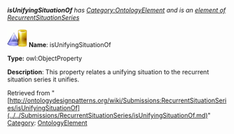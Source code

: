 ___isUnifyingSituationOf__ has [Category:OntologyElement](../../Category/OntologyElement.md "Category:OntologyElement") and is an [element of](../../Property/ElementOf.md "Property:ElementOf") [RecurrentSituationSeries](../../Submissions/RecurrentSituationSeries.md "Submissions:RecurrentSituationSeries")_


  




[![ObjectProperty](../../images/thumb/c/c3/ObjectProperty.gif/45px-ObjectProperty.gif)](../../Image/ObjectProperty.gif.md "ObjectProperty")
__Name__: isUnifyingSituationOf 


__Type:__ owl:ObjectProperty 


__Description__: This property relates a unifying situation to the recurrent situation series it unifies. 





Retrieved from "[http://ontologydesignpatterns.org/wiki/Submissions:RecurrentSituationSeries/isUnifyingSituationOf](../../Submissions/RecurrentSituationSeries/isUnifyingSituationOf.md)"
 [Category](http://ontologydesignpatterns.org/wiki/Special:Categories "Special:Categories"): [OntologyElement](../../Category/OntologyElement.md "Category:OntologyElement")
